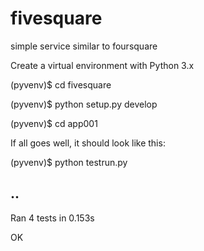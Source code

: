 # fivesquare
simple service similar to foursquare

Create a virtual environment with Python 3.x

(pyvenv)$ cd fivesquare

(pyvenv)$ python setup.py develop

(pyvenv)$ cd app001

If all goes well, it should look like this:


(pyvenv)$ python testrun.py 

..
----------------------------------------------------------------------
Ran 4 tests in 0.153s

OK

